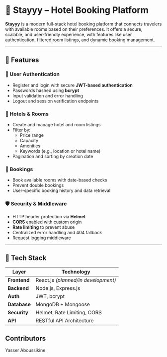 # 🏨 Stayyy – Hotel Booking Platform

**Stayyy** is a modern full-stack hotel booking platform that connects travelers with available rooms based on their preferences. It offers a secure, scalable, and user-friendly experience, with features like user authentication, filtered room listings, and dynamic booking management.

---

## 🚀 Features

### 👤 User Authentication
- Register and login with secure **JWT-based authentication**
- Passwords hashed using **bcrypt**
- Input validation and error handling
- Logout and session verification endpoints

### 🏨 Hotels & Rooms
- Create and manage hotel and room listings
- Filter by:
  - Price range
  - Capacity
  - Amenities
  - Keywords (e.g., location or hotel name)
- Pagination and sorting by creation date

### 📅 Bookings
- Book available rooms with date-based checks
- Prevent double bookings
- User-specific booking history and data retrieval

### 🛡️ Security & Middleware
- HTTP header protection via **Helmet**
- **CORS** enabled with custom origin
- **Rate limiting** to prevent abuse
- Centralized error handling and 404 fallback
- Request logging middleware

---

## 🧱 Tech Stack

| Layer        | Technology                        |
|--------------|-----------------------------------|
| **Frontend** | React.js *(planned/in development)* |
| **Backend**  | Node.js, Express.js               |
| **Auth**     | JWT, bcrypt                       |
| **Database** | MongoDB + Mongoose                |
| **Security** | Helmet, Rate Limiting, CORS       |
| **API**      | RESTful API Architecture          |


## Contributors
Yasser Aboussikine
